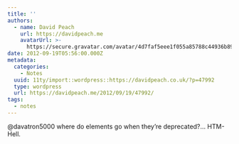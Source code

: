 ```yaml
---
title: ''
authors:
  - name: David Peach
    url: https://davidpeach.me
    avatarUrl: >-
      https://secure.gravatar.com/avatar/4d7faf5eee1f055a85788c44936b8995eaab6dfb004e7854ec747ccb272e91ee?s=96&d=mm&r=g
date: 2012-09-19T05:56:00.000Z
metadata:
  categories:
    - Notes
  uuid: 11ty/import::wordpress::https://davidpeach.co.uk/?p=47992
  type: wordpress
  url: https://davidpeach.me/2012/09/19/47992/
tags:
  - notes
---
```

@davatron5000 where do elements go when they’re deprecated?… HTM-Hell.